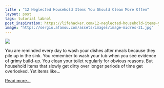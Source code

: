 ```yaml
---
title : "12 Neglected Household Items You Should Clean More Often"
layout: post
tags: tutorial labnol
post_inspiration: https://lifehacker.com/12-neglected-household-items-you-should-clean-more-ofte-1846588570
image: "https://sergio.afanou.com/assets/images/image-midres-21.jpg"
---
```


<img src="https://i.kinja-img.com/gawker-media/image/upload/s--5H7QPIIG--/c_fit,fl_progressive,q_80,w_636/ujf3vmugvwydzubdwqx2.jpg" /><p>You are reminded every day to wash your dishes after meals because they pile up in the sink. You remember to wash your tub when you see evidence of grimy build-up. You clean your toilet regularly for obvious reasons. But household items that slowly get dirty over longer periods of time get overlooked. Yet items like…</p><p><a href="https://lifehacker.com/12-neglected-household-items-you-should-clean-more-ofte-1846588570">Read more...</a></p>